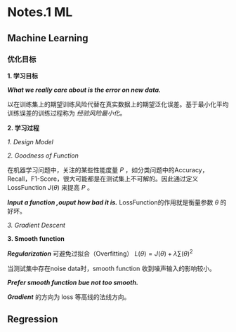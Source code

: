 # Notes.1 ML

## Machine Learning

### 优化目标

**1. 学习目标**

***What we really care about is the error on new data.***

以在训练集上的期望训练风险代替在真实数据上的期望泛化误差。基于最小化平均训练误差的训练过程称为 *经验风险最小化*。

**2. 学习过程**

*1. Design Model*

*2. Goodness of Function*

在机器学习问题中，关注的某些性能度量 $P$ ，如分类问题中的Accuracy，Recall，F1-Score，很大可能都是在测试集上不可解的。因此通过定义LossFunction $J(\theta)$ 来提高 $P$ 。

***Input a function ,ouput how bad it is.*** LossFunction的作用就是衡量参数 $\theta$ 的好坏。

*3. Gradient Descent*

**3. Smooth function**

***Regularization*** 可避免过拟合（Overfitting） $L(\theta) = J(\theta) + \lambda \sum (\theta)^2$

当测试集中存在noise data时，smooth function 收到噪声输入的影响较小。

***Prefer smooth function bue not too smooth.***

***Gradient*** 的方向为 loss 等高线的法线方向。

## Regression
